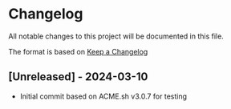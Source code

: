 # Changelog

All notable changes to this project will be documented in this file.

The format is based on [Keep a Changelog](https://keepachangelog.com/en/1.0.0/)

## [Unreleased] - 2024-03-10
* Initial commit based on ACME.sh v3.0.7 for testing
